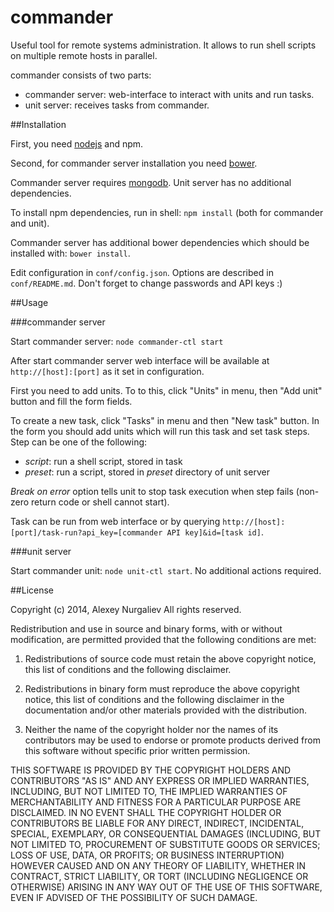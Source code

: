 commander
=========

Useful tool for remote systems administration. It allows to run shell scripts on multiple remote hosts in parallel.

commander consists of two parts: 

* commander server: web-interface to interact with units and run tasks.
* unit server: receives tasks from commander. 

##Installation

First, you need [nodejs](http://nodejs.org) and npm.

Second, for commander server installation you need [bower](http://bower.io).

Commander server requires [mongodb](http://mongodb.org). Unit server has no additional dependencies.

To install npm dependencies, run in shell: `npm install` (both for commander and unit). 

Commander server has additional bower dependencies which should be installed with: `bower install`.

Edit configuration in `conf/config.json`. Options are described in `conf/README.md`. Don't forget to 
change passwords and API keys :)

##Usage

###commander server

Start commander server: `node commander-ctl start`
 
After start commander server web interface will be available at `http://[host]:[port]` as it set in configuration.

First you need to add units. To to this, click "Units" in menu, then "Add unit" button and fill the form fields.

To create a new task, click "Tasks" in menu and then "New task" button. In the form you should add units which will
run this task and set task steps. Step can be one of the following:

* _script_: run a shell script, stored in task
* _preset_: run a script, stored in _preset_ directory of unit server

_Break on error_ option tells unit to stop task execution when step fails (non-zero return code or shell cannot start).

Task can be run from web interface or by querying `http://[host]:[port]/task-run?api_key=[commander API key]&id=[task id]`.

###unit server

Start commander unit: `node unit-ctl start`. No additional actions required. 

##License

Copyright (c) 2014, Alexey Nurgaliev
All rights reserved.

Redistribution and use in source and binary forms, with or without modification, are permitted provided that the 
following conditions are met:

1. Redistributions of source code must retain the above copyright notice, this list of conditions and the following 
   disclaimer.

2. Redistributions in binary form must reproduce the above copyright notice, this list of conditions and the 
   following disclaimer in the documentation and/or other materials provided with the distribution.

3. Neither the name of the copyright holder nor the names of its contributors may be used to endorse or promote 
   products derived from this software without specific prior written permission.

THIS SOFTWARE IS PROVIDED BY THE COPYRIGHT HOLDERS AND CONTRIBUTORS "AS IS" AND ANY EXPRESS OR IMPLIED WARRANTIES, 
INCLUDING, BUT NOT LIMITED TO, THE IMPLIED WARRANTIES OF MERCHANTABILITY AND FITNESS FOR A PARTICULAR PURPOSE ARE 
DISCLAIMED. IN NO EVENT SHALL THE COPYRIGHT HOLDER OR CONTRIBUTORS BE LIABLE FOR ANY DIRECT, INDIRECT, INCIDENTAL, 
SPECIAL, EXEMPLARY, OR CONSEQUENTIAL DAMAGES (INCLUDING, BUT NOT LIMITED TO, PROCUREMENT OF SUBSTITUTE GOODS OR 
SERVICES; LOSS OF USE, DATA, OR PROFITS; OR BUSINESS INTERRUPTION) HOWEVER CAUSED AND ON ANY THEORY OF LIABILITY, 
WHETHER IN CONTRACT, STRICT LIABILITY, OR TORT (INCLUDING NEGLIGENCE OR OTHERWISE) ARISING IN ANY WAY OUT OF THE USE 
OF THIS SOFTWARE, EVEN IF ADVISED OF THE POSSIBILITY OF SUCH DAMAGE.

